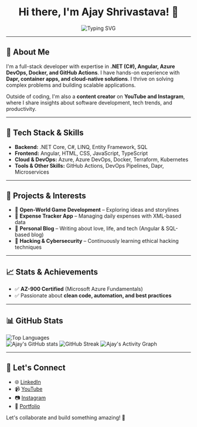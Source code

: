 <h1 align="center">
  Hi there, I'm Ajay Shrivastava! 👋  
</h1>

<p align="center">
  <img src="https://readme-typing-svg.demolab.com?font=Pacifico&weight=800&pause=1000&center=true&vCenter=true&width=435&lines=Full+Stack+Developer;AI+Enthusiast;Craving+for+Coding" alt="Typing SVG" />
</p>

---

## 🚀 About Me

I'm a full-stack developer with expertise in **.NET (C#), Angular, Azure DevOps, Docker, and GitHub Actions**. I have hands-on experience with **Dapr, container apps, and cloud-native solutions**. I thrive on solving complex problems and building scalable applications.

Outside of coding, I'm also a **content creator** on **YouTube and Instagram**, where I share insights about software development, tech trends, and productivity.

---

## 🔧 Tech Stack & Skills

- **Backend:** .NET Core, C#, LINQ, Entity Framework, SQL
- **Frontend:** Angular, HTML, CSS, JavaScript, TypeScript
- **Cloud & DevOps:** Azure, Azure DevOps, Docker, Terraform, Kubernetes
- **Tools & Other Skills:** GitHub Actions, DevOps Pipelines, Dapr, Microservices

---

## 📌 Projects & Interests

- 🔹 **Open-World Game Development** – Exploring ideas and storylines
- 🔹 **Expense Tracker App** – Managing daily expenses with XML-based data
- 🔹 **Personal Blog** – Writing about love, life, and tech (Angular & SQL-based blog)
- 🔹 **Hacking & Cybersecurity** – Continuously learning ethical hacking techniques

---

## 📈 Stats & Achievements

- ✅ **AZ-900 Certified** (Microsoft Azure Fundamentals)
- ✅ Passionate about **clean code, automation, and best practices**

---

## 📊 GitHub Stats

![Top Languages](https://github-readme-stats.vercel.app/api/top-langs/?username=Ajay-Shrivastava&layout=compact&theme=dark) </br>
![Ajay's GitHub stats](https://github-readme-stats.vercel.app/api?username=Ajay-Shrivastava&show_icons=true&hide=contribs,prs&cache_seconds=86400&theme=dark)
![GitHub Streak](https://github-readme-streak-stats.herokuapp.com/?user=Ajay-Shrivastava&theme=dark)
![Ajay's Activity Graph](https://github-readme-activity-graph.vercel.app/graph?username=Ajay-Shrivastava&bg_color=fffff0&color=708090&line=24292e&point=24292e&area=true&hide_border=true)

---

## 📢 Let's Connect

- 🌐 [LinkedIn](#)
- 📹 [YouTube](#)
- 📷 [Instagram](#)
- 💼 [Portfolio](#)

Let's collaborate and build something amazing! 🚀

